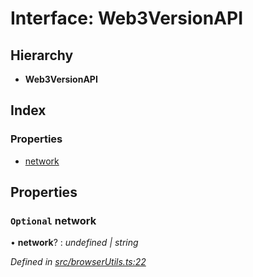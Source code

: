 # Interface: Web3VersionAPI

## Hierarchy

* **Web3VersionAPI**

## Index

### Properties

* [network](_browserutils_.web3versionapi.md#optional-network)

## Properties

### `Optional` network

• **network**? : *undefined | string*

*Defined in [src/browserUtils.ts:22](https://github.com/PolymathNetwork/polymath-sdk/blob/45453ad/src/browserUtils.ts#L22)*
